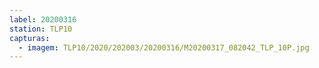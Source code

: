 ```yaml
---
label: 20200316
station: TLP10
capturas:
  - imagem: TLP10/2020/202003/20200316/M20200317_082042_TLP_10P.jpg
---
```

